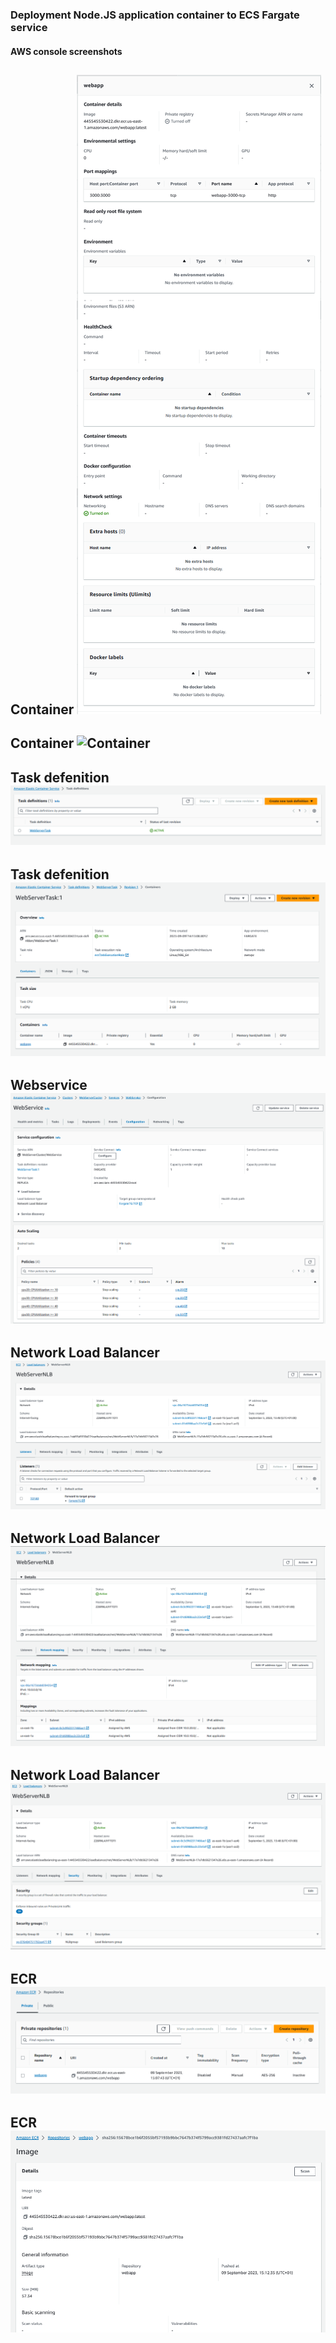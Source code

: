 ### Deployment Node.JS application container to ECS Fargate service

#### AWS console screenshots

**Container**
![Container](container_fg.png)
---

**Container**
![Container](container_fg2.png)
---

**Task defenition**
![Task defenition](task_def_fg.png)
---

**Task defenition**
![Task defenition](task_def_fg2.png)
---

**Webservice**
![Webservice](webservice.png)
---

**Network Load Balancer**
![Network Load Balancer](nlb_fg.png)
---

**Network Load Balancer**
![Network Load Balancer](nlb_fg2.png)
---

**Network Load Balancer**
![Network Load Balancer](nlb_fg3.png)
---

**ECR**
![ECR](ecr_fg.png)
---

**ECR**
![ECR](ecr_fg2.png)
---
